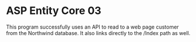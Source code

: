 # ASP Entity Core 03

This program successfully uses an API to read to a web page customer from the Northwind database.  It also links directly to the /Index path as well.